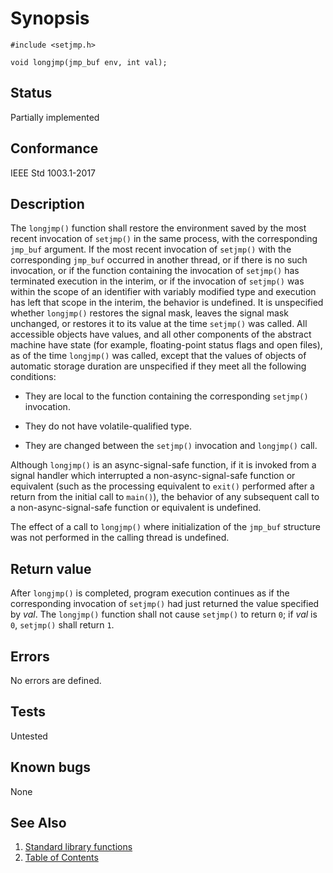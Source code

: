 # Synopsis

`#include <setjmp.h>`

`void longjmp(jmp_buf env, int val);`

## Status

Partially implemented

## Conformance

IEEE Std 1003.1-2017

## Description

The `longjmp()` function shall restore the environment saved by the most recent invocation of `setjmp()` in the same
process, with the corresponding `jmp_buf` argument. If the most recent invocation of `setjmp()` with the corresponding
`jmp_buf` occurred in another thread, or if there is no such invocation, or if the function containing the invocation of
`setjmp()` has terminated execution in the interim, or if the invocation of `setjmp()` was within the scope of an
identifier with variably modified type and execution has left that scope in the interim, the behavior is undefined.
It is unspecified whether `longjmp()` restores the signal mask, leaves the signal mask unchanged, or restores it to
its value at the time `setjmp()` was called. All accessible objects have values, and all other components of the abstract
machine have state (for example, floating-point status flags and open files), as of the time `longjmp()` was called,
except that the values of objects of automatic storage duration are unspecified if they meet all the following
conditions:

* They are local to the function containing the corresponding `setjmp()`  invocation.

* They do not have volatile-qualified type.

* They are changed between the `setjmp()` invocation and `longjmp()` call.

Although `longjmp()` is an async-signal-safe function, if it is invoked from a signal handler which interrupted a
non-async-signal-safe function or equivalent (such as the processing equivalent to `exit()` performed after a return
from the initial call to `main()`), the behavior of any subsequent call to a non-async-signal-safe function or
equivalent is undefined.

The effect of a call to `longjmp()` where initialization of the `jmp_buf` structure was not performed in the calling
thread is undefined.

## Return value

After `longjmp()` is completed, program execution continues as if the corresponding invocation of `setjmp()` had just
returned the value specified by _val_. The `longjmp()` function shall not cause `setjmp()` to return `0`; if _val_ is
`0`, `setjmp()` shall return `1`.

## Errors

No errors are defined.

## Tests

Untested

## Known bugs

None

## See Also

1. [Standard library functions](../README.md)
2. [Table of Contents](../../../README.md)
